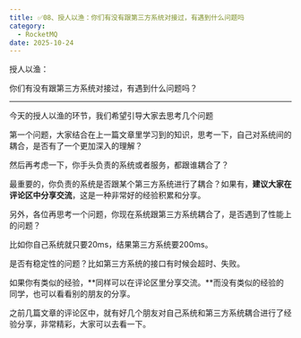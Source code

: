```yaml
---
title: ✅08、授人以渔：你们有没有跟第三方系统对接过，有遇到什么问题吗
category:
  - RocketMQ
date: 2025-10-24
---
```


<!-- more -->

授人以渔：

你们有没有跟第三方系统对接过，有遇到什么问题吗？

---

今天的授人以渔的环节，我们希望引导大家去思考几个问题

第一个问题，大家结合在上一篇文章里学习到的知识，思考一下，自己对系统间的耦合，是否有了一个更加深入的理解？

然后再考虑一下，你手头负责的系统或者服务，都跟谁耦合了？

最重要的，你负责的系统是否跟某个第三方系统进行了耦合？如果有，**建议大家在评论区中分享交流**，这是一种非常好的经验积累和分享。

另外，各位再思考一个问题，你现在系统跟第三方系统耦合了，是否遇到了性能上的问题？

比如你自己系统就只要20ms，结果第三方系统要200ms。

是否有稳定性的问题？比如第三方系统的接口有时候会超时、失败。

如果你有类似的经验，**同样可以在评论区里分享交流。**而没有类似的经验的同学，也可以看看别的朋友的分享。

之前几篇文章的评论区中，就有好几个朋友对自己系统和第三方系统耦合进行了经验分享，非常精彩，大家可以去看一下。